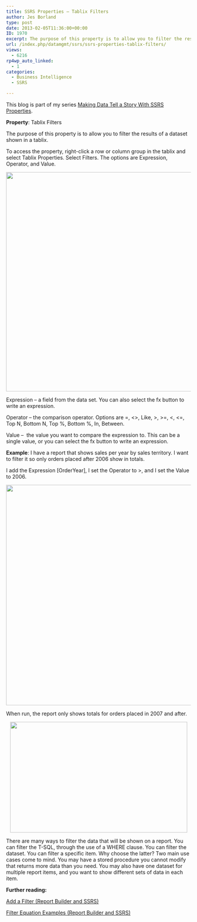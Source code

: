 ```yaml
---
title: SSRS Properties – Tablix Filters
author: Jes Borland
type: post
date: 2013-02-05T11:36:00+00:00
ID: 1970
excerpt: The purpose of this property is to allow you to filter the results of a dataset shown in a tablix.
url: /index.php/datamgmt/ssrs/ssrs-properties-tablix-filters/
views:
  - 6216
rp4wp_auto_linked:
  - 1
categories:
  - Business Intelligence
  - SSRS

---
```

This blog is part of my series [Making Data Tell a Story With SSRS Properties][1].

**Property**: Tablix Filters

The purpose of this property is to allow you to filter the results of a dataset shown in a tablix.

To access the property, right-click a row or column group in the tablix and select Tablix Properties. Select Filters. The options are Expression, Operator, and Value.

<p style="text-align: center;">
  <img src="/wp-content/uploads/users/grrlgeek/filter 1.png?mtime=1360071212" alt="" width="579" height="596" />
</p>

Expression – a field from the data set. You can also select the fx button to write an expression.

Operator – the comparison operator. Options are =, <>, Like, >, >=, <, <=, Top N, Bottom N, Top %, Bottom %, In, Between.

Value –  the value you want to compare the expression to. This can be a single value, or you can select the fx button to write an expression.

**Example**: I have a report that shows sales per year by sales territory. I want to filter it so only orders placed after 2006 show in totals.

I add the Expression [OrderYear], I set the Operator to >, and I set the Value to 2006.

<p style="text-align: center;">
  <img src="/wp-content/uploads/users/grrlgeek/filter 2.png?mtime=1360071212" alt="" width="578" height="599" />
</p>

When run, the report only shows totals for orders placed in 2007 and after.

<p style="text-align: center;">
  <img src="/wp-content/uploads/users/grrlgeek/filter 3.png?mtime=1360071212" alt="" width="483" height="301" />
</p>

There are many ways to filter the data that will be shown on a report. You can filter the T-SQL, through the use of a WHERE clause. You can filter the dataset. You can filter a specific item. Why choose the latter? Two main use cases come to mind. You may have a stored procedure you cannot modify that returns more data than you need. You may also have one dataset for multiple report items, and you want to show different sets of data in each item.

**Further reading:**

[Add a Filter (Report Builder and SSRS)][2]

[Filter Equation Examples (Report Builder and SSRS)][3]

 [1]: /index.php/DataMgmt/ssrs/making-data-tell-a-story
 [2]: http://technet.microsoft.com/en-us/library/ee633648.aspx
 [3]: http://technet.microsoft.com/en-us/library/cc627464.aspx